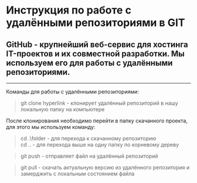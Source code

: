# Инструкция по работе с удалёнными репозиториями в GIT  

## GitHub - крупнейший веб-сервис для хостинга IT-проектов и их совместной разработки. Мы используем его для работы с удалёнными репозиториями. 
--- 
Команды для работы с удалёнными репозиториями: 

>git clone hyperlink - клонирует удалённый репозиторий в нашу локальную папку на компьютере 

После клонирования необходимо перейти в папку скачанного проекта, для этого мы используем команду:  
>cd .\folder - для перехода к скачанному репозиторию  
>cd .. - для перехода выше на одну папку по корневому дереву 

>git push - отправляет файл на удалённый репозиторий  

>git pull - скачать актуальную версию из удалённого репозитория и замерджить с локальным состоянием файла